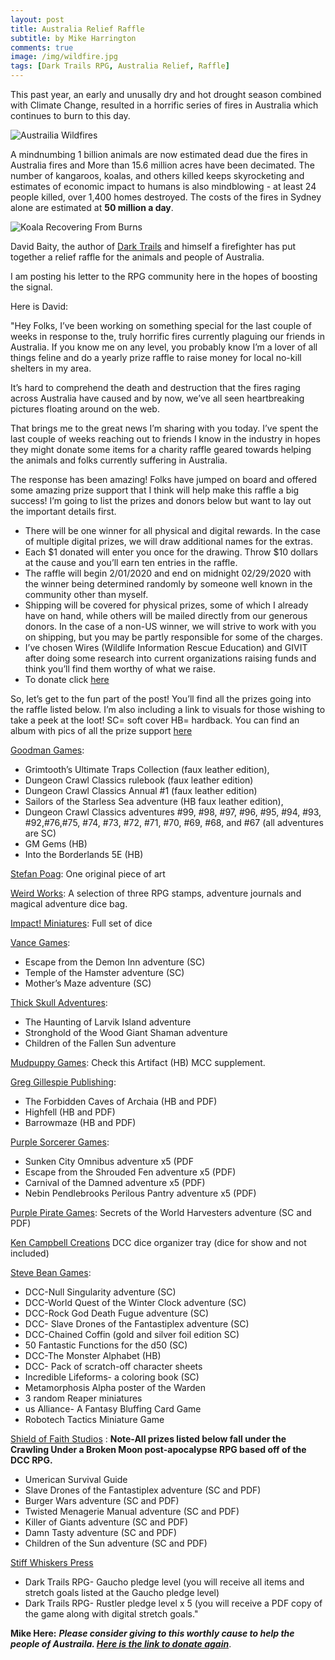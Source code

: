 ```yaml
---
layout: post
title: Australia Relief Raffle 
subtitle: by Mike Harrington
comments: true
image: /img/wildfire.jpg
tags: [Dark Trails RPG, Australia Relief, Raffle]
---
```

This past year, an early and unusally dry and hot drought season combined with Climate Change, resulted in a horrific series of fires in Australia which continues to burn to this day.

![Austrailia Wildfires](https://ichef.bbci.co.uk/news/660/cpsprodpb/14644/production/_110242538_gettyimages-1194815171.jpg)

A mindnumbing 1 billion animals are now estimated dead due the fires in Australia fires and More than 15.6 million acres have been decimated. The number of kangaroos, koalas, and others killed keeps skyrocketing and estimates of economic impact to humans is also mindblowing - at least 24 people killed, over 1,400 homes destroyed. The costs of the fires in Sydney alone are estimated at **50 million a day**.

![Koala Recovering From Burns](https://cdn.vox-cdn.com/thumbor/yHeLY1TEvQIssgBEBfuUhJiUgQM=/0x0:5184x3456/1120x0/filters:focal(0x0:5184x3456):format(webp):no_upscale()/cdn.vox-cdn.com/uploads/chorus_asset/file/19577725/GettyImages_1185446528.jpg)

David Baity, the author of [Dark Trails](http://www.darktrails.com) and himself a firefighter has put together a relief raffle for the animals and people of Australia. 

I am posting his letter to the RPG community here in the hopes of boosting the signal.

Here is David:

"Hey Folks,
I’ve been working on something special for the last couple of weeks in response to the, truly horrific fires currently plaguing our friends in Australia. If you know me on any level, you probably know I’m a lover of all things feline and do a yearly prize raffle to raise money for local no-kill shelters in my area.

It’s hard to comprehend the death and destruction that the fires raging across Australia have caused and by now, we’ve all seen heartbreaking pictures floating around on the web. 

That brings me to the great news I’m sharing with you today. I’ve spent the last couple of weeks reaching out to friends I know in the industry in hopes they might donate some items for a charity raffle geared towards helping the animals and folks currently suffering in Australia.

The response has been amazing! Folks have jumped on board and offered some amazing prize support that I think will help make this raffle a big success! I’m going to list the prizes and donors below but want to lay out the important details first.

* There will be one winner for all physical and digital rewards. In the case of multiple digital prizes, we will draw additional names for the extras.
*	Each $1 donated will enter you once for the drawing. Throw $10 dollars at the cause and you’ll earn ten entries in the raffle.
*	The raffle will begin 2/01/2020 and end on midnight 02/29/2020 with the winner being determined randomly by someone well known in the community other than myself.
*	Shipping will be covered for physical prizes, some of which I already have on hand, while others will be mailed directly from our generous donors. In the case of a non-US winner, we will strive to work with you on shipping, but you may be partly responsible for some of the charges.
*	I’ve chosen Wires (Wildlife Information Rescue Education) and GIVIT after doing some research into current organizations raising funds and think you’ll find them worthy of what we raise.
*	 To donate click [here](https://www.paypal.com/paypalme/my/profile)

So, let’s get to the fun part of the post! You’ll find all the prizes going into the raffle listed below. I’m also including a link to visuals for those wishing to take a peek at the loot! SC= soft cover HB= hardback. You can find an album with pics of all the prize support [here](https://photos.app.goo.gl/XHpngjcg4Hzzg5FK7)

[Goodman Games](https://goodman-games.com/):
* Grimtooth’s Ultimate Traps Collection (faux leather edition),
* Dungeon Crawl Classics rulebook (faux leather edition)
* Dungeon Crawl Classics Annual #1 (faux leather edition)
* Sailors of the Starless Sea adventure (HB faux leather edition),
* Dungeon Crawl Classics adventures #99, #98, #97, #96, #95, #94, #93, #92,#76,#75, #74, #73, #72, #71, #70, #69, #68, and #67 (all   adventures are SC)
* GM Gems (HB)
* Into the Borderlands 5E (HB)

[Stefan Poag](https://stefanpoag.com/):
One original piece of art

[Weird Works](https://weird.works/):
A selection of three RPG stamps, adventure journals and magical adventure dice bag.

[Impact! Miniatures](https://www.amazon.com/stores/node/7780917011?_encoding=UTF8&field-lbr_brands_browse-bin=Impact%21Miniatures&ref_=bl_dp_s_web_7780917011):
Full set of dice

[Vance Games](https://www.facebook.com/vancegameshomepage/?__tn__=%2Cd%2CP-R&eid=ARB9my561ZNQMS6THYdmnAMOkcIY2p9SserKWgs5PkbzzNvAs_a0vWP-l4Toee-Cg29wQVq9ZRaPt1Y4):
* Escape from the Demon Inn adventure (SC)
* Temple of the Hamster adventure (SC)
* Mother’s Maze adventure (SC)

[Thick Skull Adventures](http://www.thickskulladventures.com):
* The Haunting of Larvik Island adventure
* Stronghold of the Wood Giant Shaman adventure
* Children of the Fallen Sun adventure

[Mudpuppy Games](http://mudpuppycomics.com/games/):
Check this Artifact (HB) MCC supplement.

[Greg Gillespie Publishing](https://www.drivethrurpg.com/browse/pub/4249/Greg-Gillespie?term=greg+gill):
* The Forbidden Caves of Archaia (HB and PDF)
* Highfell (HB and PDF)
* Barrowmaze (HB and PDF)

[Purple Sorcerer Games](https://purplesorcerer.com/):
* Sunken City Omnibus adventure x5 (PDF
* Escape from the Shrouded Fen adventure x5 (PDF)
* Carnival of the Damned adventure x5 (PDF)
* Nebin Pendlebrooks Perilous Pantry adventure x5 (PDF)

[Purple Pirate Games](https://purplepirategames.com/):
Secrets of the World Harvesters adventure (SC and PDF)

[Ken Campbell Creations](https://www.facebook.com/kenneth.campbell.988)
DCC dice organizer tray (dice for show and not included)

[Steve Bean Games](http://www.stevebeangames.com/):
* DCC-Null Singularity adventure (SC)
* DCC-World Quest of the Winter Clock adventure (SC)
* DCC-Rock God Death Fugue adventure (SC)
* DCC- Slave Drones of the Fantastiplex adventure (SC)
* DCC-Chained Coffin (gold and silver foil edition SC)
* 50 Fantastic Functions for the d50 (SC)
* DCC-The Monster Alphabet (HB)
* DCC- Pack of scratch-off character sheets
* Incredible Lifeforms- a coloring book (SC)
* Metamorphosis Alpha poster of the Warden
* 3 random Reaper miniatures
* us Alliance- A Fantasy Bluffing Card Game
* Robotech Tactics Miniature Game

[Shield of Faith Studios](https://www.facebook.com/ShieldofFaithStudios/) :
**Note-All prizes listed below fall under the Crawling Under a Broken Moon post-apocalypse RPG
based off of the DCC RPG.**
* Umerican Survival Guide
* Slave Drones of the Fantastiplex adventure (SC and PDF)
* Burger Wars adventure (SC and PDF)
* Twisted Menagerie Manual adventure (SC and PDF)
* Killer of Giants adventure (SC and PDF)
* Damn Tasty adventure (SC and PDF)
* Children of the Sun adventure (SC and PDF)

[Stiff Whiskers Press](http://www.darktrailsrpg.com/)
* Dark Trails RPG- Gaucho pledge level (you will receive all items and stretch goals listed at the Gaucho pledge level)
* Dark Trails RPG- Rustler pledge level x 5 (you will receive a PDF copy of the game along with digital stretch goals."

**Mike Here:** _**Please consider giving to this worthly cause to help the people of Austraila. [Here is the link to donate again](https://www.paypal.com/paypalme/my/profile)**_.

